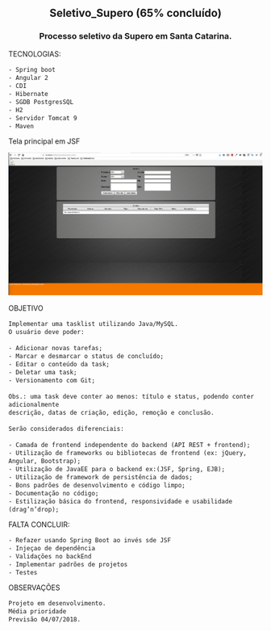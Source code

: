 <h2> <p align= "center" > Seletivo_Supero (65% concluído) </p></h2>

<h3> <p align= "center" >Processo seletivo da Supero em Santa Catarina.</p></h2>


TECNOLOGIAS:

	- Spring boot
	- Angular 2
	- CDI
	- Hibernate
	- SGDB PostgresSQL
	- H2
	- Servidor Tomcat 9
	- Maven

<div>
	Tela principal em JSF
<p align="center"> <img src="/taskList_jsf/printScreen/screen1.png" width="950"/></p>
</div>
<p>


OBJETIVO

	Implementar uma tasklist utilizando Java/MySQL.
	O usuário deve poder:

	- Adicionar novas tarefas;
	- Marcar e desmarcar o status de concluído;
	- Editar o conteúdo da task;
	- Deletar uma task;
	- Versionamento com Git;

	Obs.: uma task deve conter ao menos: título e status, podendo conter adicionalmente
	descrição, datas de criação, edição, remoção e conclusão.

	Serão considerados diferenciais:

	- Camada de frontend independente do backend (API REST + frontend);
	- Utilização de frameworks ou bibliotecas de frontend (ex: jQuery, Angular, Bootstrap);
	- Utilização de JavaEE para o backend ex:(JSF, Spring, EJB);
	- Utilização de framework de persistência de dados;
	- Bons padrões de desenvolvimento e código limpo;
	- Documentação no código;
	- Estilização básica do frontend, responsividade e usabilidade (drag’n’drop);


FALTA CONCLUIR:

	- Refazer usando Spring Boot ao invés sde JSF
	- Injeçao de dependência
	- Validações no backEnd
	- Implementar padrões de projetos
	- Testes


OBSERVAÇÕES

  	Projeto em desenvolvimento.
	Média prioridade
	Previsão 04/07/2018.
</p>
